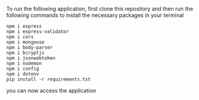 To run the following application, first clone this repository and then run the following commands to install the necessary packages in your terminal 
```
npm i express
npm i express-validator
npm i cors
npm i mongoose
npm i body-parser
npm i bcryptjs
npm i jsonwebtoken
npm i nodemon
npm i config
npm i dotenv
pip install -r requirements.txt
```
you can now access the application
